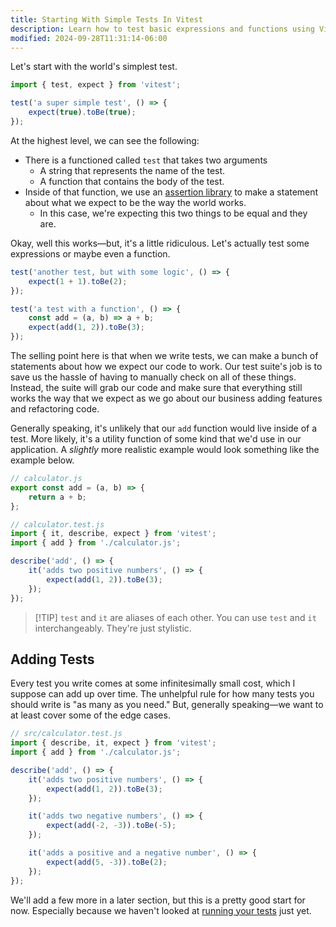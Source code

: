 ```yaml
---
title: Starting With Simple Tests In Vitest
description: Learn how to test basic expressions and functions using Vitest.
modified: 2024-09-28T11:31:14-06:00
---
```


Let's start with the world's simplest test.

```js
import { test, expect } from 'vitest';

test('a super simple test', () => {
	expect(true).toBe(true);
});
```

At the highest level, we can see the following:

- There is a functioned called `test` that takes two arguments
  - A string that represents the name of the test.
  - A function that contains the body of the test.
- Inside of that function, we use an [assertion library](vitest-assertions.md) to make a statement about what we expect to be the way the world works.
  - In this case, we're expecting this two things to be equal and they are.

Okay, well this works—but, it's a little ridiculous. Let's actually test some expressions or maybe even a function.

```js
test('another test, but with some logic', () => {
	expect(1 + 1).toBe(2);
});
```

```js
test('a test with a function', () => {
	const add = (a, b) => a + b;
	expect(add(1, 2)).toBe(3);
});
```

The selling point here is that when we write tests, we can make a bunch of statements about how we expect our code to work. Our test suite's job is to save us the hassle of having to manually check on all of these things. Instead, the suite will grab our code and make sure that everything still works the way that we expect as we go about our business adding features and refactoring code.

Generally speaking, it's unlikely that our `add` function would live inside of a test. More likely, it's a utility function of some kind that we'd use in our application. A _slightly_ more realistic example would look something like the example below.

```javascript
// calculator.js
export const add = (a, b) => {
	return a + b;
};
```

```javascript
// calculator.test.js
import { it, describe, expect } from 'vitest';
import { add } from './calculator.js';

describe('add', () => {
	it('adds two positive numbers', () => {
		expect(add(1, 2)).toBe(3);
	});
});
```

> [!TIP] `test` and `it` are aliases of each other.
> You can use `test` and `it` interchangeably. They're just stylistic.

## Adding Tests

Every test you write comes at some infinitesimally small cost, which I suppose can add up over time. The unhelpful rule for how many tests you should write is "as many as you need." But, generally speaking—we want to at least cover some of the edge cases.

```javascript
// src/calculator.test.js
import { describe, it, expect } from 'vitest';
import { add } from './calculator.js';

describe('add', () => {
	it('adds two positive numbers', () => {
		expect(add(1, 2)).toBe(3);
	});

	it('adds two negative numbers', () => {
		expect(add(-2, -3)).toBe(-5);
	});

	it('adds a positive and a negative number', () => {
		expect(add(5, -3)).toBe(2);
	});
});
```

We'll add a few more in a later section, but this is a pretty good start for now. Especially because we haven't looked at [running your tests](running-tests.md) just yet.

```ts

```
